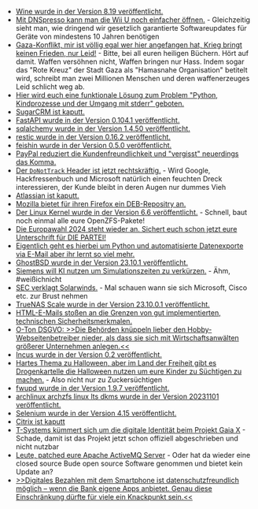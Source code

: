 * [Wine wurde in der Version 8.19 veröffentlicht.](https://www.phoronix.com/news/Wine-8.19-Released)
* [Mit DNSpresso kann man die Wii U noch einfacher öffnen.](https://wiidatabase.de/dnspresso-neuer-wii-u-exploit-nutzt-schwachstelle-im-dns-client/) - Gleichzeitig sieht man, wie dringend wir gesetzlich garantierte Softwareupdates für Geräte von mindestens 10 Jahren benötigen
* [Gaza-Konflikt, mir ist völlig egal wer hier angefangen hat, Krieg bringt keinen Frieden, nur Leid!](https://www.welcometohellworld.com/trying-to-convince-the-world-that-you-are-dying/) - Bitte, bei all euren heiligen Büchern. Hört auf damit. Waffen versöhnen nicht, Waffen bringen nur Hass. Indem sogar das "Rote Kreuz" der Stadt Gaza als "Hamasnahe Organisation" betitelt wird, schreibt man zwei Millionen Menschen und deren waffenerzeuges Leid schlicht weg ab.
* [Hier wird euch eine funktionale Lösung zum Problem "Python, Kindprozesse und der Umgang mit stderr" geboten.](https://zaitcev.livejournal.com/264423.html)
* [SugarCRM ist kaputt.](https://www.linux-magazin.de/blogs/sugarcrm-angreifer-kann-befehle-ausfuehren/)
* [FastAPI wurde in der Version 0.104.1 veröffentlicht.](https://github.com/tiangolo/fastapi/releases/tag/0.104.1)
* [sqlalchemy wurde in der Version 1.4.50 veröffentlicht.](https://github.com/sqlalchemy/sqlalchemy/releases/tag/rel_1_4_50)
* [restic wurde in der Version 0.16.2 veröffentlicht.](https://github.com/restic/restic/releases/tag/v0.16.2)
* [feishin wurde in der Version 0.5.0 veröffentlicht.](https://github.com/jeffvli/feishin/releases/tag/v0.5.0)
* [PayPal reduziert die Kundenfreundlichkeit und "vergisst" neuerdings das Komma.](https://blog.fefe.de/?ts=9bbe1ba6)
* [Der `DoNotTrack` Header ist jetzt rechtskräftig.](https://blog.fefe.de/?ts=9bbe0dfb) - Wird Google, Hackfressenbuch und Microsoft natürlich einen feuchten Dreck interessieren, der Kunde bleibt in deren Augen nur dummes Vieh
* [Atlassian ist kaputt.](https://blog.fefe.de/?ts=9bbe0a0b)
* [Mozilla bietet für ihren Firefox ein DEB-Repositry an.](https://www.linux-magazin.de/news/mozilla-bringt-deb-repository-fuer-firefox/)
* [Der Linux Kernel wurde in der Version 6.6 veröffentlicht.](https://lwn.net/Articles/949179/) - Schnell, baut noch einmal alle eure OpenZFS-Pakete!
* [Die Europawahl 2024 steht wieder an. Sichert euch schon jetzt eure Unterschrift für DIE PARTEI!](https://www.die-partei.de/2023/10/30/hurra-endlich-wieder-unterschreiben/)
* [Eigentlich geht es hierbei um Python und automatisierte Datenexporte via E-Mail aber ihr lernt so viel mehr.](https://www.freecodecamp.org/news/automate-data-exports-email-reports-with-python/)
* [GhostBSD wurde in der Version 23.10.1 veröffentlicht.](https://www.phoronix.com/news/GhostBSD-23.10.1-Released)
* [Siemens will KI nutzen um Simulationszeiten zu verkürzen.](http://blog.fefe.de/?ts=9bbfb7ee) - Ähm, #weißichnicht
* [SEC verklagt Solarwinds.](http://blog.fefe.de/?ts=9bbff8f1) - Mal schauen wann sie sich Microsoft, Cisco etc. zur Brust nehmen
* [TrueNAS Scale wurde in der Version 23.10.0.1 veröffentlicht.](https://github.com/truenas/documentation/releases/tag/TS23.10.0.1)
* [HTML-E-Mails stoßen an die Grenzen von gut implementierten, technischen Sicherheitsmerkmalen.](https://utcc.utoronto.ca/~cks/space/blog/web/RealHTMLCanGetABitCrazy)
* [O-Ton DSGVO: >>Die Behörden knüppeln lieber den Hobby-Webseitenbetreiber nieder, als dass sie sich mit Wirtschaftsanwälten größerer Unternehmen anlegen.<<](https://www.borncity.com/blog/2023/11/01/dsgvo-und-die-ohnmacht-der-datenschutzbehrden-gegenber-firmen/)
* [Incus wurde in der Version 0.2 veröffentlicht.](https://lwn.net/Articles/949411/)
* [Hartes Thema zu Halloween, aber im Land der Freiheit gibt es Drogenkartelle die Halloween nutzen um eure Kinder zu Süchtigen zu machen.](https://www.welcometohellworld.com/the-absurdity-of-the-halloween-fentanyl-candy-panic-2/) - Also nicht nur zu Zuckersüchtigen
* [fwupd wurde in der Version 1.9.7 veröffentlicht.](https://github.com/fwupd/fwupd/releases/tag/1.9.7)
* [archlinux archzfs linux lts dkms wurde in der Version 20231101 veröffentlicht.](https://github.com/stevleibelt/arch-linux-live-cd-iso-with-zfs/releases/tag/20231101)
* [Selenium wurde in der Version 4.15 veröffentlicht.](https://github.com/SeleniumHQ/selenium/releases/tag/selenium-4.15.0)
* [Citrix ist kaputt](http://blog.fefe.de/?ts=9bbcd54e)
* [T-Systems kümmert sich um die digitale Identität beim Projekt Gaia X](http://blog.fefe.de/?ts=9bbcd6cc) - Schade, damit ist das Projekt jetzt schon offiziell abgeschrieben und nicht nutzbar
* [Leute, patched eure Apache ActiveMQ Server](https://www.bleepingcomputer.com/news/security/3-000-apache-activemq-servers-vulnerable-to-rce-attacks-exposed-online/) - Oder hat da wieder eine closed source Bude open source Software genommen und bietet kein Update an?
* [>>Digitales Bezahlen mit dem Smartphone ist datenschutzfreundlich möglich – wenn die Bank eigene Apps anbietet. Genau diese Einschränkung dürfte für viele ein Knackpunkt sein.<<](https://www.kuketz-blog.de/nfc-datenschutzfreundlich-bezahlen-mit-dem-android-phone/)
